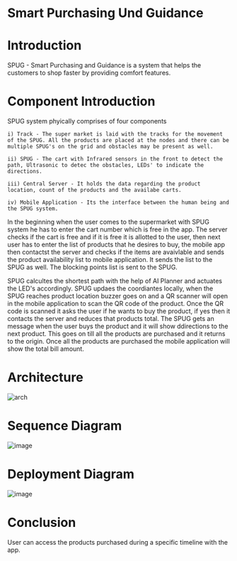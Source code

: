 # Smart Purchasing Und Guidance


# Introduction 

SPUG - Smart Purchasing and Guidance is a system that helps the customers to shop faster by providing comfort features.


# Component Introduction 

SPUG system phyically comprises of four components 

    i) Track - The super market is laid with the tracks for the movement of the SPUG. All the products are placed at the nodes and there can be multiple SPUG's on the grid and obstacles may be present as well.
                
    ii) SPUG - The cart with Infrared sensors in the front to detect the path, Ultrasonic to detec the obstacles, LEDs' to indicate the directions. 
                 
    iii) Central Server - It holds the data regarding the product location, count of the products and the availabe carts.              
                 
    iv) Mobile Application - Its the interface between the human being and the SPUG system. 
    
In the beginning when the user comes to the supermarket with SPUG system he has to enter the cart number which is free in the app. The server checks if the cart is free and if it is free it is allotted to the user, then next user has to enter the list of products that he desires to buy, the mobile app then contactst the server and checks if the items are avaivlable and sends the product availability list to mobile application. It sends the list to the SPUG as well. The blocking points list is sent to the SPUG. 
    
SPUG calcultes the shortest path with the help of AI Planner and actuates the LED's accordingly. SPUG updaes the coordiantes locally, when the SPUG reaches product location buzzer goes on and a QR scanner will open in the mobile application to scan the QR code of the product. Once the QR code is scanned it asks the user if he wants to buy the product, if yes then it contacts the server and reduces that products total. The SPUG gets an message when the user buys the product and it will show ddirections to the next product. This goes on till all the products are purchased and it returns to the origin. Once all the products are purchased the mobile application will show the total bill amount. 


# Architecture

![arch](https://user-images.githubusercontent.com/45932617/96615694-ec94c580-1301-11eb-8ded-8c1d4d598aa3.png)


# Sequence Diagram

![image](https://user-images.githubusercontent.com/45932617/96615207-48128380-1301-11eb-8acd-ff811b58bfcf.png)


# Deployment Diagram

![image](https://user-images.githubusercontent.com/45932617/96615028-14375e00-1301-11eb-8e35-263a1c6b8ca4.png)


# Conclusion

User can access the products purchased during a specific timeline with the app. 
